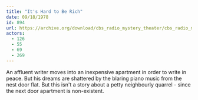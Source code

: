 ```yaml
---
title: "It's Hard to Be Rich"
date: 09/18/1978
id: 894
url: https://archive.org/download/cbs_radio_mystery_theater/cbs_radio_mystery_theater-0851-0900.zip/cbs_radio_mystery_theater-0851-0900%2Fcbsrmt_0894_its_hard_to_be_rich.mp3
actors:
  - 126
  - 55
  - 69
  - 269
---
```

An affluent writer moves into an inexpensive apartment in order to write in peace. But his dreams are shattered by the blaring piano music from the nest door flat. But this isn't a story about a petty neighbourly quarrel - since the next door apartment is non-existent.